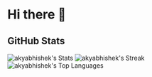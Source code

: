 # Hi there 👋

## GitHub Stats
![akyabhishek's Stats](https://github-readme-stats.vercel.app/api?username=akyabhishek&theme=dark&show_icons=true&hide_border=true&count_private=true)
![akyabhishek's Streak](https://github-readme-streak-stats.herokuapp.com/?user=akyabhishek&theme=dark&hide_border=true)
![akyabhishek's Top Languages](https://github-readme-stats.vercel.app/api/top-langs/?username=akyabhishek&theme=dark&show_icons=true&hide_border=true&layout=compact)

<!--
**akyabhishek/akyabhishek** is a ✨ _special_ ✨ repository because its `README.md` (this file) appears on your GitHub profile.

Here are some ideas to get you started:

- 🔭 I’m currently working on ...
- 🌱 I’m currently learning ...
- 👯 I’m looking to collaborate on ...
- 🤔 I’m looking for help with ...
- 💬 Ask me about ...
- 📫 How to reach me: ...
- 😄 Pronouns: ...
- ⚡ Fun fact: ...
-->
